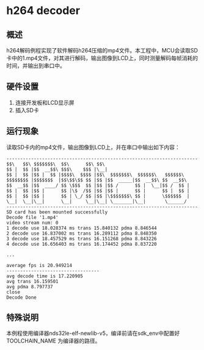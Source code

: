 # h264 decoder
## 概述

h264解码例程实现了软件解码h264压缩的mp4文件。本工程中，MCU会读取SD卡中的1.mp4文件，对其进行解码，输出图像到LCD上，同时测量解码每帧消耗的时间，并输出到串口中。

## 硬件设置

1. 连接开发板和LCD显示屏
2. 插入SD卡


## 运行现象
读取SD卡内的mp4文件，输出图像到LCD上，并在串口中输出如下内容：

```
----------------------------------------------------------------------
$$\   $$\ $$$$$$$\  $$\      $$\ $$\
$$ |  $$ |$$  __$$\ $$$\    $$$ |\__|
$$ |  $$ |$$ |  $$ |$$$$\  $$$$ |$$\  $$$$$$$\  $$$$$$\   $$$$$$\
$$$$$$$$ |$$$$$$$  |$$\$$\$$ $$ |$$ |$$  _____|$$  __$$\ $$  __$$\
$$  __$$ |$$  ____/ $$ \$$$  $$ |$$ |$$ /      $$ |  \__|$$ /  $$ |
$$ |  $$ |$$ |      $$ |\$  /$$ |$$ |$$ |      $$ |      $$ |  $$ |
$$ |  $$ |$$ |      $$ | \_/ $$ |$$ |\$$$$$$$\ $$ |      \$$$$$$  |
\__|  \__|\__|      \__|     \__|\__| \_______|\__|       \______/
----------------------------------------------------------------------
SD card has been mounted successfully
Decode file '1.mp4'
video stream num: 0
1 decode use 18.028374 ms trans 15.840132 pdma 8.846544
2 decode use 16.837002 ms trans 16.289112 pdma 8.848350
3 decode use 18.457529 ms trans 16.151268 pdma 8.843226
4 decode use 16.656403 ms trans 16.174452 pdma 8.837220

...

average fps is 20.949214
----------------------------------
avg decode time is 17.220905
avg trans 16.159501
avg pdma 8.797737
close
Decode Done
```
## 特殊说明

本例程使用编译器nds32le-elf-newlib-v5，编译前请在sdk_env中配置好 TOOLCHAIN_NAME 为编译器的路径。


